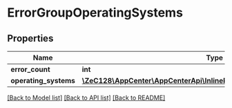 # ErrorGroupOperatingSystems

## Properties
Name | Type | Description | Notes
------------ | ------------- | ------------- | -------------
**error_count** | **int** |  | [optional] 
**operating_systems** | [**\ZeC128\AppCenter\AppCenterApi\InlineResponse20048OperatingSystems[]**](InlineResponse20048OperatingSystems.md) |  | [optional] 

[[Back to Model list]](../README.md#documentation-for-models) [[Back to API list]](../README.md#documentation-for-api-endpoints) [[Back to README]](../README.md)


